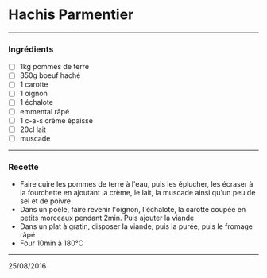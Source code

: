 # Hachis Parmentier

---

### Ingrédients

- [ ] 1kg pommes de terre
- [ ] 350g boeuf haché
- [ ] 1 carotte
- [ ] 1 oignon
- [ ] 1 échalote
- [ ] emmental râpé
- [ ] 1 c-a-s crème épaisse
- [ ] 20cl lait
- [ ] muscade

---

### Recette

- Faire cuire les pommes de terre à l'eau, puis les éplucher, les écraser à la fourchette en ajoutant la crème, le lait, la muscade ainsi qu'un peu de sel et de poivre
- Dans un poêle, faire revenir l'oignon, l'échalote, la carotte coupée en petits morceaux pendant 2min. Puis ajouter la viande
- Dans un plat à gratin, disposer la viande, puis la purée, puis le fromage râpé
- Four 10min à 180°C
---

25/08/2016